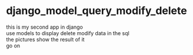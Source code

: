 # django_model_query_modify_delete
this is my second app in django  
use models to display delete modify data in the sql  
the pictures show the result of it  
go on


